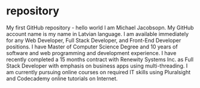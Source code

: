 # repository
My first GitHub repository - hello world
I am Michael Jacobsopn. My GitHub account name is my name in Latvian language.
I am available immediately for any Web Developer, Full Stack Developer, and Front-End Developer positions.
I have Master of Computer Science Degree and 10 years of software and web programming and development experience.
I have recently completed a 15 months contract with Renewity Systems Inc. as Full Stack Developer with emphasis on business apps using multi-threading.
I am currently pursuing online courses on required IT skills using Pluralsight and Codecademy online tutorials on Internet.

